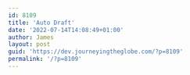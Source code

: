```yaml
---
id: 8109
title: 'Auto Draft'
date: '2022-07-14T14:08:49+01:00'
author: James
layout: post
guid: 'https://dev.journeyingtheglobe.com/?p=8109'
permalink: '/?p=8109'
---
```


